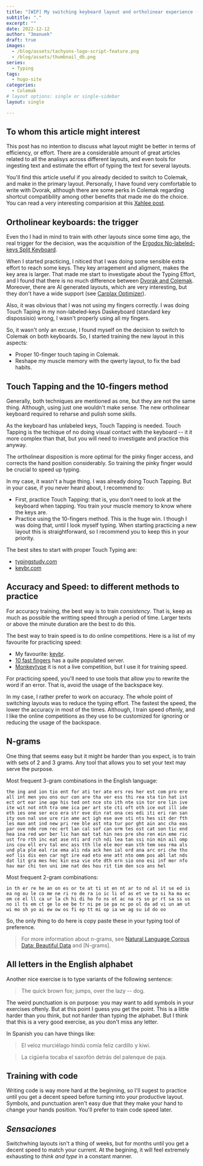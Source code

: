 ```yaml
---
title: "[WIP] My switching keyboard layout and ortholinear experience (Part 1)"
subtitle: "."
excerpt: ""
date: 2022-12-12
author: "3manuek"
draft: true
images:
  - /blog/assets/tachyons-logo-script-feature.png
  - /blog/assets/thumbnail_db.png
series:
  - Typing
tags:
  - hugo-site
categories:
  - Colemak
# layout options: single or single-sidebar
layout: single

---
```


## To whom this article might interest

This post has no intention to discuss what layout might be better in terms of
efficiency, or effort. There are a considerable amount of great articles related
to all the analisys across different layouts, and even tools for ingesting text 
and estimate the effort of typing the text for several layouts.

You'll find this article useful if you already decided to switch to Colemak, and
make in the primary layout. Personally, I have found very comfortable to write 
with Dvorak, although there are some perks in Colemak regarding shortcut compatibility
among other benefits that made me do the choice. You can read a very interesting 
comparision at this [Xahlee post][1].

## Ortholinear keyboards: the trigger

Even tho I had in mind to train with other layouts since some time ago, the real
trigger for the decision, was the acquisition of the [Ergodox No-labeled-keys Split 
Keyboard][2]. 

When I started practicing, I niticed that I was doing some sensible extra effort
to reach some keys. They key arragement and aligment, makes the key area is larger. 
That made me start to investigate about the Typing Effort, and I found 
that there is no much difference between [Dvorak and Colemak][3]. Moreover, there are
AI generated layouts, which are very interesting, but they don't have a wide support 
(see [Carplax Optimizer][4]).

Also, it was obvious that I was not using my fingers correctly. I was doing Touch Taping
in my non-labeled-keys Daskeyboard (standard key dispossisio) wrong, I wasn't properly 
using all my fingers.

So, it wasn't only an excuse, I found myself on the decision to switch to Colemak on 
both keyboards. So, I started training the new layout in this aspects:

- Proper 10-finger touch taping in Colemak.
- Reshape my muscle memory with the qwerty layout, to fix the bad habits.



## Touch Tapping and the 10-fingers method

Generally, both techniques are mentioned as one, but they are not the same thing. Although,
using just one wouldn't make sense. The new ortholinear keyboard required to reharse and 
pulish some skills.

As the keyboard has unlabeled keys, Touch Tapping is needed. Touch Tapping is the techique
of no doing visual contact with the keyboard -- it it more complex than that, but you 
will need to investigate and practice this anyway.

The ortholinear disposition is more optimal for the pinky finger access, and corrects the hand
position considerably. So training the pinky finger would be crucial to speed up typing.

In my case, it wasn't a huge thing. I was already doing Touch Tapping. But in your case,
if you never heard about, I recommend to:

- First, practice Touch Tapping: that is, you don't need to look at the keyboard when tapping.
  You train your muscle memory to know where the keys are.
- Practice using the 10-fingers method. This is the huge win. I though I was doing that, until
  I look myself typing. When starting practicing a new layout this is straightforward, so I
  recommend you to keep this in your priority.

The best sites to start with proper Touch Typing are:

- [typingstudy.com][8]
- [keybr.com][9]

## Accuracy and Speed: to different methods to practice

For accuracy training, the best way is to train _consistency_. That is, keep as much as
possible the writting speed through a period of time. Larger texts or above the minute
duration are the best to do this.

The best way to train speed is to do online competitions. Here is a list of my favourite 
for practicing speed:

- My favourite: [keybr][7]. 
- [10 fast fingers][6] has a quite populated server. 
- [Monkeytype][8] it is not a live competition, but I use it for training speed. 

For practicing speed, you'll need to use tools that allow you to rewrite the word if an error.
That is, avoid the usage of the backspace key. 

In my case, I rather prefer to work on accuracy. The whole point of switching layouts was to 
reduce the typing effort. The fastest the speed, the lower the accuracy in most of the times.
Although, I train speed oftenly, and I like the online competitions as they use to be customized
for ignoring or reducing the usage of the backspace.


## N-grams

One thing that seems easy but it might be harder than you expect, is to train with sets of 2 and 3 grams.
Any tool that allows you to set your text may serve the purpose.


Most frequent 3-gram combinations in the English language:

```
the ing and ion tio ent for ati ter ate ers res her est com pro ere all int men you ons our con are tha ver ess thi rea sta tin hat ist ect ort ear ine age his ted ont nce sto ith nte sin tor ore lin ive ite wit not nth tra ome ica per art ste cti oft oth ice out ill ide eth ies one ser eco era str eve din rat ona ces edi iti eri ran san ity oun nal use ure rin ame act igh ese ave sti nts hes sit der fth les man ant ind new pri ree ble ast nta tur por ght ain anc cha eas par ove nde rom rec ert lan cal sof can orm tes ost cat son tic end hea ina red wor ber lic han mat tat hin nes pre sho ren ein eme ric ust fro rth inc eat ase nti ard rch ndi lea tan ssi nin min ail omp ins cou ell erv tal enc ass tth lle ele mor ean sth tem sea rma als und pla ple eal rie ema ali nda ack hen ial ord ana arc ori che tho eof lis dis een car ngt ire ead eto ene att nto omm pos abl lat nds dat lit gra mes hec kin esa vie ote dth ern sio ono esi inf mer nfo hav mar chi ten uni ime nat des hou rit tim den sco ans hel
```

Most frequent 2-gram combinations:

```
in th er re he an on es or te at ti st en nt ar to nd al it se ed is ea ng ou le co me ne ri ro de ra io ic li of as et ve ta si ha ma ec om ce el ll ca ur la ch hi di ho fo ns ot ac na rs so pr rt sa ss us no il ts em ct ge lo ee be tr ni pe ie pa nc po ol da ad vi un am ut wi mo sh yo ai ew ow os fi ep tt mi op ia we ag su id do oo
```

So, the only thing to do here is copy paste these in your typing tool of preference. 

> For more information about n-grams, see [Natural Language Corpus Data: Beautiful Data][10] and [N-grams].

## All letters in the English alphabet

Another nice exercise is to type variants of the following sentence:

> The quick brown fox; jumps, over the lazy -- dog.

The weird punctuation is on purpose: you may want to add symbols in your exercises oftenly.
But at this point I guess you get the point. This is a little harder than you think, but not
harder than typing the alphabet. But I think that this is a very good exercise, as you don't 
miss any letter.

In Spanish you can have things like:

> El veloz murciélago hindú comía feliz cardillo y kiwi. 

> La cigüeña tocaba el saxofón detrás del palenque de paja.


## Training with code

Writing code is way more hard at the beginning, so I'll sugest to practice until you get a decent
speed before turning into your productive layout. Symbols, and punctuation aren't easy due that 
they make your hand to change your hands position. You'll prefer to train code speed later.


## _Sensaciones_ 

Switchwhing layouts isn't a thing of weeks, but for months until you get a decent speed to match
your current. At the begining, it will feel extremely exhausting to _think and type_ in a constant
manner. 








[1]: http://xahlee.info/kbd/dvorak_vs_colemak.html
[2]: http://xahlee.info/kbd/ergodox_keyboard_layouts.html
[3]: http://mkweb.bcgsc.ca/carpalx/?colemak
[4]: http://mkweb.bcgsc.ca/carpalx/?full_optimization
[5]: https://10fastfingers.com/
<!-- AI generated layouts -->
[6]: https://10ff.net/
[7]: https://www.keybr.com/multiplayer
[8]: https://www.typingstudy.com/en-us_colemak-3/
[9]: https://www.keybr.com/
[10]: https://norvig.com/ngrams/
[11]: https://dlf.uzh.ch/openbooks/statisticsforlinguists/chapter/n-grams/